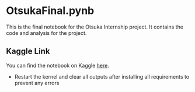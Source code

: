 # OtsukaFinal.pynb

This is the final notebook for the Otsuka Internship project. It contains the code and analysis for the project.

## Kaggle Link

You can find the notebook on Kaggle [here](https://www.kaggle.com/code/arunraghavs/otsukafinal).
 - Restart the kernel and clear all outputs after installing all requirements to prevent any errors